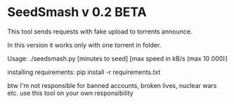 # SeedSmash v 0.2 BETA

This tool sends requests with fake upload to torrents announce.

In this version it works only with one torrent in folder.

Usage:
./seedsmash.py [minutes to seed] [max speed in kB/s (max 10 000)]

installing requirements: pip install -r requirements.txt

btw I'm not responsible for banned accounts, broken lives, nuclear wars etc. use this tool on your own responsibility
